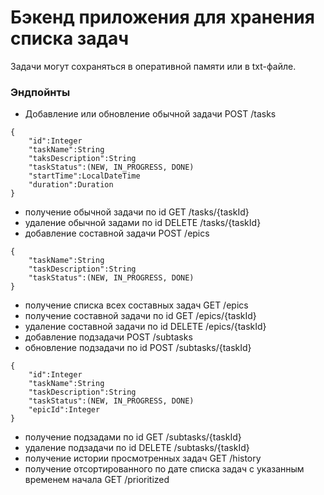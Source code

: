 # Бэкенд приложения для хранения списка задач
Задачи могут сохраняться в оперативной памяти или в txt-файле.

### Эндпойнты
- Добавление или обновление обычной задачи POST /tasks
```
{
    "id":Integer
    "taskName":String
    "taksDescription":String
    "taskStatus":(NEW, IN_PROGRESS, DONE)
    "startTime":LocalDateTime
    "duration":Duration
}
```
- получение обычной задачи по id GET /tasks/{taskId}
- удаление обычной задами по id DELETE /tasks/{taskId}
- добавление составной задачи POST /epics
```
{
    "taskName":String
    "taskDescription":String
    "taskStatus":(NEW, IN_PROGRESS, DONE)
}
```
- получение списка всех составных задач GET /epics
- получение составной задачи по id GET /epics/{taskId}
- удаление составной задачи по id DELETE /epics/{taskId}
- добавление подзадачи POST /subtasks
- обновление подзадачи по id POST /subtasks/{taskId}
```
{
    "id":Integer
    "taskName":String
    "taskDescription":String
    "taskStatus":(NEW, IN_PROGRESS, DONE)
    "epicId":Integer
}
```
- получение подзадами по id GET /subtasks/{taskId}
- удаление подзадачи по id DELETE /subtasks/{taskId}
- получение истории просмотренных задач GET /history
- получение отсортированного по дате списка задач с указанным временем начала GET /prioritized
